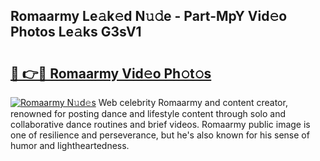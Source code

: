 ## Romaarmy Le𝚊k𝚎d N𝚞𝚍e - Part-MpY Vid𝚎o Photos Le𝚊ks G3sV1

# <h2><a href="http://fbc0eq.evod.top/?m=Romaarmy">🔗 👉🔴 Romaarmy Vid𝚎o Ph𝚘t𝚘s</a></h2>

[![Romaarmy N𝚞d𝚎s](https://i.imgur.com/8V9OHl7.gif)](http://fbc0eq.evod.top/?m=Romaarmy)
Web celebrity Romaarmy and content creator, renowned for posting dance and lifestyle content through solo and collaborative dance routines and brief videos. Romaarmy public image is one of resilience and perseverance, but he's also known for his sense of humor and lightheartedness. 
